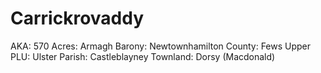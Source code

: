 # Carrickrovaddy

AKA: 570
Acres: Armagh
Barony: Newtownhamilton
County: Fews Upper
PLU: Ulster
Parish: Castleblayney
Townland: Dorsy (Macdonald)